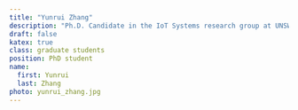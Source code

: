 ```yaml
---
title: "Yunrui Zhang"
description: "Ph.D. Candidate in the IoT Systems research group at UNSW"
draft: false
katex: true
class: graduate students
position: PhD student
name: 
  first: Yunrui
  last: Zhang
photo: yunrui_zhang.jpg
---
```


